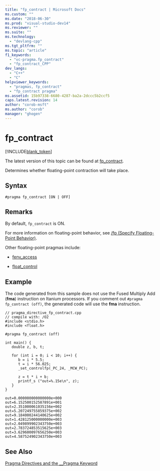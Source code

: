 ```yaml
---
title: "fp_contract | Microsoft Docs"
ms.custom: ""
ms.date: "2018-06-30"
ms.prod: "visual-studio-dev14"
ms.reviewer: ""
ms.suite: ""
ms.technology: 
  - "devlang-cpp"
ms.tgt_pltfrm: ""
ms.topic: "article"
f1_keywords: 
  - "vc-pragma.fp_contract"
  - "fp_contract_CPP"
dev_langs: 
  - "C++"
  - "C"
helpviewer_keywords: 
  - "pragmas, fp_contract"
  - "fp_contract pragma"
ms.assetid: 15b97338-6680-4287-ba2a-2dccc5b2ccf5
caps.latest.revision: 14
author: "corob-msft"
ms.author: "corob"
manager: "ghogen"
---
```

# fp_contract
[!INCLUDE[blank_token](../includes/blank-token.md)]

The latest version of this topic can be found at [fp_contract](https://docs.microsoft.com/cpp/preprocessor/fp-contract).  
  
Determines whether floating-point contraction will take place.  
  
## Syntax  
  
```  
#pragma fp_contract [ON | OFF]  
```  
  
## Remarks  
 By default, `fp_contract` is ON.  
  
 For more information on floating-point behavior, see [/fp (Specify Floating-Point Behavior)](../build/reference/fp-specify-floating-point-behavior.md).  
  
 Other floating-point pragmas include:  
  
-   [fenv_access](../preprocessor/fenv-access.md)  
  
-   [float_control](../preprocessor/float-control.md)  
  
## Example  
 The code generated from this sample does not use the Fused Multiply Add (**fma**) instruction on Itanium processors. If you comment out `#pragma fp_contract (off)`, the generated code will use the **fma** instruction.  
  
```  
// pragma_directive_fp_contract.cpp  
// compile with: /O2  
#include <stdio.h>  
#include <float.h>  
  
#pragma fp_contract (off)   
  
int main() {  
   double z, b, t;  
  
   for (int i = 0; i < 10; i++) {  
      b = i * 5.5;  
      t = i * 56.025;  
      _set_controlfp(_PC_24, _MCW_PC);  
  
      z = t * i + b;  
      printf_s ("out=%.15e\n", z);  
   }  
}  
```  
  
```Output  
out=0.000000000000000e+000  
out=6.152500152587891e+001  
out=2.351000061035156e+002  
out=5.207249755859375e+002  
out=9.184000244140625e+002  
out=1.428125000000000e+003  
out=2.049899902343750e+003  
out=2.783724853515625e+003  
out=3.629600097656250e+003  
out=4.587524902343750e+003  
```  
  
## See Also  
 [Pragma Directives and the __Pragma Keyword](../preprocessor/pragma-directives-and-the-pragma-keyword.md)



